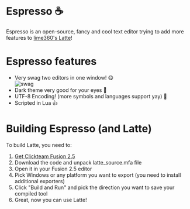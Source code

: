# Espresso :coffee:
Espresso is an open-source, fancy and cool text editor trying to add more features to [lime360's Latte](https://github.com/lime360/latte)!

# Espresso features 
- Very swag two editors in one window! :yum:  
![swag](https://azapru.github.io/files/es1.png)  
- Dark theme very good for your eyes :eyes:
- UTF-8 Encoding! (more symbols and languages support yay) :clap:
- Scripted in Lua :thumbsup:

# Building Espresso (and Latte)
To build Latte, you need to:  

1. [Get Clickteam Fusion 2.5](https://store.steampowered.com/app/248170/Clickteam_Fusion_25/)
2. Download the code and unpack latte_source.mfa file
3. Open it in your Fusion 2.5 editor
4. Pick Windows or any platform you want to export (you need to install additional exporters)
5. Click "Build and Run" and pick the direction you want to save your compiled tool
6. Great, now you can use Latte!